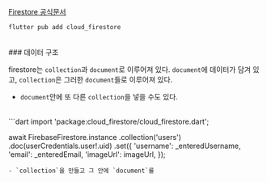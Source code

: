 [Firestore 공식문서](https://firebase.google.com/docs/firestore/quickstart)
```dart
flutter pub add cloud_firestore
```
<br>
### 데이터 구조

firestore는 `collection`과 `document`로 이루어져 있다. `document`에 데이터가 담겨 있고, `collection`은 그러한 `document`들로 이루어져 있다.
- `document`안에 또 다른 `collection`을 넣을 수도 있다.
<br>
```dart
import 'package:cloud_firestore/cloud_firestore.dart';

await FirebaseFirestore.instance
		.collection('users')
		.doc(userCredentials.user!.uid)
		.set({
	'username': _enteredUsername,
	'email': _enteredEmail,
	'imageUrl': imageUrl,
});
```
- `collection`을 만들고 그 안에 `document`를 